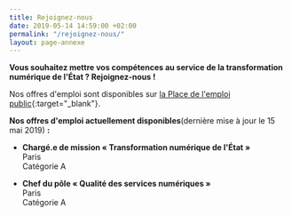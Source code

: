 ```yaml
---
title: Rejoignez-nous
date: 2019-05-14 14:59:00 +02:00
permalink: "/rejoignez-nous/"
layout: page-annexe
---
```


**Vous souhaitez mettre vos compétences au service de la transformation numérique de l'État ? Rejoignez-nous !**

Nos offres d'emploi sont disponibles sur [la Place de l'emploi public](https://www.place-emploi-public.gouv.fr/){:target="_blank"}.

**Nos offres d'emploi actuellement disponibles**(dernière mise à jour le 15 mai 2019) **:**
* **Chargé.e de mission « Transformation numérique de l'État »**
<br>Paris
<br>Catégorie A

* **Chef du pôle « Qualité des services numériques »**
<br>Paris
<br>Catégorie A
